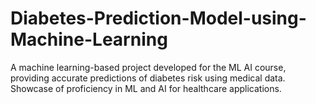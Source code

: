 # Diabetes-Prediction-Model-using-Machine-Learning
A machine learning-based project developed for the ML AI course, providing accurate predictions of diabetes risk using medical data. Showcase of proficiency in ML and AI for healthcare applications.
